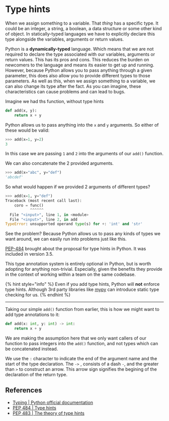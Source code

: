 # Type hints

When we assign something to a variable. That _thing_ has a specific type. It could be an integer, a string, a boolean, a data structure or some other kind of object. In statically-typed languages we have to explicitly declare this type alongside the variables, arguments or return values.

Python is a **dynamically-typed** language. Which means that we are not required to declare the type associated with our variables, arguments or return values. This has its pros and cons. This reduces the burden on newcomers to the language and means its easier to get up and running. However, because Python allows you to pass anything through a given parameter, this does also allow you to provide different types to those parameters. As well as this, when we assign something to a variable, we can also change its type after the fact. As you can imagine, these characteristics can cause problems and can lead to bugs.

Imagine we had ths function, without type hints

```python
def add(x, y):
    return x + y
```

Python allows us to pass anything into the `x` and `y` arguments. So either of these would be valid:

```python
>>> add(x=1, y=2)
3
```

In this case we are passing `1` and `2` into the arguments of our `add()` function.&#x20;

We can also concatenate the 2 provided arguments.

```python
>>> add(x="abc", y="def")
'abcdef'
```

So what would happen if we provided 2 arguments of different types?

```python
>>> add(x=1, y="def")
Traceback (most recent call last):
    coro = func()
           ^^^^^^
  File "<input>", line 1, in <module>
  File "<input>", line 2, in add
TypeError: unsupported operand type(s) for +: 'int' and 'str'
```

See the problem? Because Python allows us to pass any kinds of types we want around, we can easily run into problems just like this.

[PEP-484](https://peps.python.org/pep-0484/) brought about the proposal for type hints in Python. It was included in version 3.5.

This type annotation system is entirely optional in Python, but is worth adopting for anything non-trivial. Especially, given the benefits they provide in the context of working within a team on the same codebase.

{% hint style="info" %}
Even if you add type hints, Python will **not** enforce type hints. Although 3rd party libraries like [mypy](https://www.mypy-lang.org/) can introduce static type checking for us.
{% endhint %}

***

Taking our simple `add()` function from earlier, this is how we might want to add type annotations to it:

```python
def add(x: int, y: int) -> int:
    return x + y
```

We are making the assumption here that we only want callers of our function to pass integers into the `add()` function, and not types which can be concatenated instead.

We use the `:` character to indicate the end of the argument name and the start of the type declaration. The `->` , consists of a dash `-`, and the greater than `>` to construct an arrow.  This arrow sign signifies the begining of the declaration of the return type.

## References

* [Typing | Python official documentation](https://peps.python.org/pep-0484/)
* [PEP 484 | Type hints](https://peps.python.org/pep-0484/)
* [PEP 483 | The theory of type hints](https://peps.python.org/pep-0483/)
